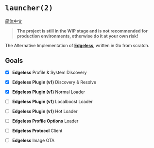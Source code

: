 # `launcher(2)`

[简体中文](./README-zh_CN.md)

> **The project is still in the WIP stage and is not recommended for production environments, otherwise do it at your own risk!**

The Alternative Implementation of [**Edgeless**](https://github.com/EdgelessPE/Edgeless), written in Go from scratch.


## Goals
- [x] **Edgeless** Profile & System Discovery
- [x] **Edgeless Plugin (v1)** Discovery & Resolve
- [x] **Edgeless Plugin (v1)** Normal Loader
- [ ] **Edgeless Plugin (v1)** Localboost Loader
- [ ] **Edgeless Plugin (v1)** Hot Loader
- [ ] **Edgeless Profile Options** Loader
- [ ] **Edgeless Protocol** Client
- [ ] **Edgeless** Image OTA


